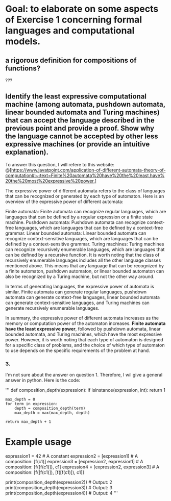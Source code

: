 # Goal: to elaborate on some aspects of Exercise 1 concerning formal languages and computational models.

## a rigorous definition for compositions of functions?
???
## Identify the least expressive computational machine (among automata, pushdown automata, linear bounded automata and Turing machines) that can accept the language described in the previous point and provide a proof. Show why the language cannot be accepted by other less expressive machines (or provide an intuitive explanation).

To answer this question, I will refere to this website: @[https://www.javatpoint.com/application-of-different-automata-theory-of-computation#:~:text=Finite%20automata%20have%20the%20least,have%20the%20most%20expressive%20power.]

The expressive power of different automata refers to the class of languages that can be recognized or generated by each type of automaton. Here is an overview of the expressive power of different automata:

Finite automata: Finite automata can recognize regular languages, which are languages that can be defined by a regular expression or a finite state machine.
Pushdown automata: Pushdown automata can recognize context-free languages, which are languages that can be defined by a context-free grammar.
Linear bounded automata: Linear bounded automata can recognize context-sensitive languages, which are languages that can be defined by a context-sensitive grammar.
Turing machines: Turing machines can recognize recursively enumerable languages, which are languages that can be defined by a recursive function.
It is worth noting that the class of recursively enumerable languages includes all the other language classes mentioned above. This means that any language that can be recognized by a finite automaton, pushdown automaton, or linear bounded automaton can also be recognized by a Turing machine, but not the other way around.

In terms of generating languages, the expressive power of automata is similar. Finite automata can generate regular languages, pushdown automata can generate context-free languages, linear bounded automata can generate context-sensitive languages, and Turing machines can generate recursively enumerable languages.

In summary, the expressive power of different automata increases as the memory or computation power of the automaton increases. **Finite automata have the least expressive power**, followed by pushdown automata, linear bounded automata, and Turing machines, which have the most expressive power. However, it is worth noting that each type of automaton is designed for a specific class of problems, and the choice of which type of automaton to use depends on the specific requirements of the problem at hand.

### 3. 
I'm not sure about the answer on question 1. Therefore, I wil give a general answer in python. Here is the code:

''' def composition_depth(expression):
    if isinstance(expression, int):
        return 1

    max_depth = 0
    for term in expression:
        depth = composition_depth(term)
        max_depth = max(max_depth, depth)

    return max_depth + 1

# Example usage 
expression1 = 42  # A constant
expression2 = [expression1]  # A composition: [f(c1)]
expression3 = [expression2, expression1]  # A composition: [f([f(c1)]), c1]
expression4 = [expression2, expression3]  # A composition: [f([f(c1)]), [f([f(c1)]), c1]]

print(composition_depth(expression2))  # Output: 2
print(composition_depth(expression3))  # Output: 3
print(composition_depth(expression4))  # Output: 4
'''
